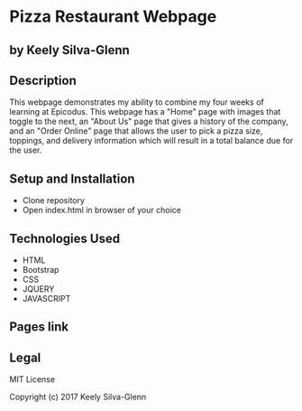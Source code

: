 # Pizza Restaurant Webpage
## by Keely Silva-Glenn

## Description

This webpage demonstrates my ability to combine my four weeks of learning at Epicodus. This webpage has a "Home" page with images that toggle to the next, an "About Us" page that gives a history of the company, and an "Order Online" page that allows the user to pick a pizza size, toppings, and delivery information which will result in a total balance due for the user.

## Setup and Installation

* Clone repository
* Open index.html in browser of your choice

## Technologies Used

* HTML
* Bootstrap
* CSS
* JQUERY
* JAVASCRIPT


## Pages link


## Legal
MIT License

Copyright (c) 2017 Keely Silva-Glenn
